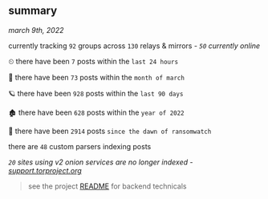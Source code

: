 
## summary
_march 9th, 2022_

currently tracking `92` groups across `130` relays & mirrors - _`50` currently online_

⏲ there have been `7` posts within the `last 24 hours`

🦈 there have been `73` posts within the `month of march`

🪐 there have been `928` posts within the `last 90 days`

🏚 there have been `628` posts within the `year of 2022`

🦕 there have been `2914` posts `since the dawn of ransomwatch`

there are `48` custom parsers indexing posts

_`20` sites using v2 onion services are no longer indexed - [support.torproject.org](https://support.torproject.org/onionservices/v2-deprecation/)_

> see the project [README](https://github.com/thetanz/ransomwatch#ransomwatch--) for backend technicals
